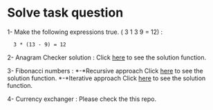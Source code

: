# Solve task question

1- Make the following expressions true. ( 3 1 3 9 = 12) : 

      3 * (13 - 9) = 12
   
2- Anagram Checker solution :
   Click [here](https://github.com/majededdin/CurrencyApp/blob/master/app/src/main/java/com/majed/currencyapp/anagrams/AnagramsChecker.kt) to see the solution function.
   

3- Fibonacci numbers :
            *-*Recursive approach
            Click [here](https://github.com/majededdin/CurrencyApp/blob/master/app/src/main/java/com/majed/currencyapp/fibonacci/FibonacciRecursiveNumber.kt) to see the solution function.
            *-*Iterative approach
            Click [here](https://github.com/majededdin/CurrencyApp/blob/master/app/src/main/java/com/majed/currencyapp/fibonacci/FibonacciIterativeNumber.kt) to see the solution function.
            

4- Currency exchanger : Please check the this repo.
   
